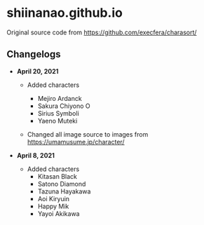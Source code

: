 # shiinanao.github.io

Original source code from https://github.com/execfera/charasort/ 

## Changelogs
* __April 20, 2021__ 
	* Added characters
		* Mejiro Ardanck 
		* Sakura Chiyono O
		* Sirius Symboli
		* Yaeno Muteki

	* Changed all image source to images from https://umamusume.jp/character/

* __April 8, 2021__ 
	* Added characters
		* Kitasan Black 
		* Satono Diamond
		* Tazuna Hayakawa
		* Aoi Kiryuin
		* Happy Mik
		* Yayoi Akikawa
